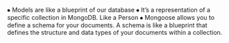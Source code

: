 ⦁	Models are like a blueprint of our database
⦁	It’s a representation of a specific collection in MongoDB. Like a Person
⦁	Mongoose allows you to define a schema for your documents. A schema is like a blueprint that defines the structure and data types of your documents within a collection.
